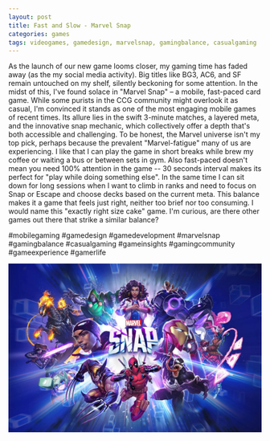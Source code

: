 ```yaml
---
layout: post
title: Fast and Slow - Marvel Snap
categories: games
tags: videogames, gamedesign, marvelsnap, gamingbalance, casualgaming
---
```


As the launch of our new game looms closer, my gaming time has faded away (as the my social media activity). Big titles like BG3, AC6, and SF remain untouched on my shelf, silently beckoning for some attention. In the midst of this, I've found solace in "Marvel Snap" – a mobile, fast-paced card game. While some purists in the CCG community might overlook it as casual, I'm convinced it stands as one of the most engaging mobile games of recent times. Its allure lies in the swift 3-minute matches, a layered meta, and the innovative snap mechanic, which collectively offer a depth that's both accessible and challenging. To be honest, the Marvel universe isn't my top pick, perhaps because the prevalent "Marvel-fatigue" many of us are experiencing.
I like that I can play the game in short breaks while brew my coffee or waiting a bus or between sets in gym. Also fast-paced doesn't mean you need 100% attention in the game -- 30 seconds interval makes its perfect for "play while doing something else". In the same time I can sit down for long sessions when I want to climb in ranks and need to focus on Snap or Escape and choose decks based on the current meta. This balance makes it a game that feels just right, neither too brief nor too consuming. I would name this "exactly right size cake" game. I'm curious, are there other games out there that strike a similar balance?

#mobilegaming #gamedesign #gamedevelopment #marvelsnap #gamingbalance #casualgaming #gameinsights #gamingcommunity #gameexperience #gamerlife

![Marvel Snap Poster](/assets/images/marvel-snap-poster.jpg)